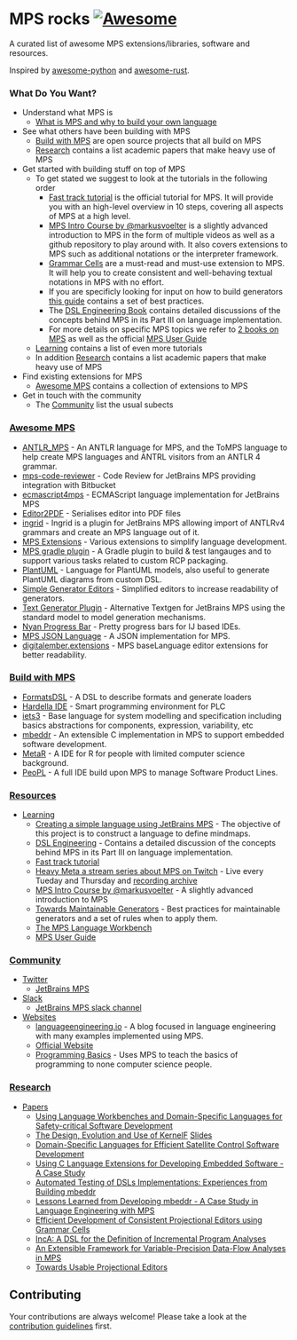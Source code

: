 # MPS rocks [![Awesome](https://cdn.rawgit.com/sindresorhus/awesome/d7305f38d29fed78fa85652e3a63e154dd8e8829/media/badge.svg)](https://github.com/sindresorhus/awesome)

A curated list of awesome MPS extensions/libraries, software and resources.

Inspired by [awesome-python](https://github.com/vinta/awesome-python/) and [awesome-rust](https://github.com/rust-unofficial/awesome-rust).

### What Do You Want?
  - Understand what MPS is
    - [What is MPS and why to build your own language](https://www.youtube.com/watch?v=9BvpBLzzprA)
  - See what others have been building with MPS
    - [Build with MPS](#build-with-mps) are open source projects that all build on MPS
    - [Research](#research) contains a list academic papers that make heavy use of MPS
  - Get started with building stuff on top of MPS
    - To get stated we suggest to look at the tutorials in the following order
      - [Fast track tutorial](https://confluence.jetbrains.com/display/MPSD20182/Fast+Track+to+MPS) is the official tutorial for MPS. It will provide you with an high-level overview in 10 steps, covering all aspects of MPS at a high level.
      - [MPS Intro Course by @markusvoelter](https://github.com/markusvoelter/mpsintrocourse) is a slightly advanced introduction to MPS in the form of multiple videos as well as a github repository to play around with. It also covers extensions to MPS such as additional notations or the interpreter framework.
      - [Grammar Cells](http://mbeddr.com/files/gc-sle.pdf) are a must-read and must-use extension to MPS. It will help you to create consistent and well-behaving textual notations in MPS with no effort.
      - If you are specificly looking for input on how to build generators [this guide](https://coolya.github.io/maintainable-generators/) contains a set of best practices.
      - The [DSL Engineering Book](http://dslbook.org/) contains detailed discussions of the concepts behind MPS in its Part III on language implementation.
      - For more details on specific MPS topics we refer to [2 books on MPS](http://campagnelab.org/publications/our-books/) as well as the official [MPS User Guide](https://confluence.jetbrains.com/display/MPSD20173/MPS+User%27s+Guide)
    - [Learning](#learing) contains a list of even more tutorials
    - In addition [Research](#research) contains a list academic papers that make heavy use of MPS
  - Find existing extensions for MPS
    - [Awesome MPS](#awesome-MPS) contains a collection of extensions to MPS
  - Get in touch with the community
    - The [Community](#community) list the usual subects



### [Awesome MPS](#awesome-MPS)
  - [ANTLR_MPS](https://github.com/CampagneLaboratory/ANTLR_MPS) - An ANTLR language for MPS, and the ToMPS language to help create MPS languages and ANTRL visitors from an ANTLR 4 grammar.
  - [mps-code-reviewer](https://github.com/Workday/mps-code-reviewer) - Code Review for JetBrains MPS providing integration with Bitbucket
  - [ecmascript4mps](https://github.com/mar9000/ecmascript4mps) - ECMAScript language implementation for JetBrains MPS
  - [Editor2PDF](https://github.com/CampagneLaboratory/Editor2PDF) - Serialises editor into PDF files
  - [ingrid](https://github.com/premun/ingrid) - Ingrid is a plugin for JetBrains MPS allowing import of ANTLRv4 grammars and create an MPS language out of it.
  - [MPS Extensions](https://github.com/JetBrains/MPS-extensions) - Various extensions to simplify language development.
  - [MPS gradle plugin](https://github.com/mbeddr/mps-gradle-plugin) - A Gradle plugin to build & test langauges and to support various tasks related to custom RCP packaging.
  - [PlantUML](https://github.com/vjramirez/PlantUML) - Language for PlantUML models, also useful to generate PlantUML diagrams from custom DSL.
  - [Simple Generator Editors](https://github.com/coolya/mps-generator-editors) - Simplified editors to increase readability of generators.
  - [Text Generator Plugin](https://github.com/DSLFoundry/mps-plaintextgen) - Alternative Textgen for JetBrains MPS using the standard model to model generation mechanisms.
  - [Nyan Progress Bar](https://plugins.jetbrains.com/plugin/8575-nyan-progress-bar) - Pretty progress bars for IJ based IDEs. 
  - [MPS JSON Language](https://github.com/nkoester/mps-json) - A JSON implementation for MPS. 
  - [digitalember.extensions](https://github.com/digital-ember/digitalember.extensions) - MPS baseLanguage editor extensions for better readability.


### [Build with MPS](#build-with-mps)
  - [FormatsDSL](https://github.com/ftomassetti/FormatsDSL) - A DSL to describe formats and generate loaders
  - [Hardella IDE](https://hardella.com/en/) - Smart programming environment for PLC 
  - [iets3](https://github.com/iets3/iets3.opensource) - Base language for system modelling and specification including basics abstractions for  components, expression, variability, etc
  - [mbeddr](https://github.com/mbeddr/mbeddr.core) - An extensible C implementation in MPS to support embedded software development.
  - [MetaR](https://github.com/CampagneLaboratory/MetaR) - A IDE for R for people with limited computer science background.
  - [PeoPL](https://github.com/benbehringer/peopl) - A full IDE build upon MPS to manage Software Product Lines.
### [Resources](#resources)
  - [Learning](#learing)
      - [Creating a simple language using JetBrains MPS](https://dev.to/antoine/creating-a-simple-language-using-jetbrains-mps-c7d) - The objective of this project is to construct a language to define mindmaps.
      - [DSL Engineering](http://dslbook.org/) - Contains a detailed discussion of the concepts behind MPS in its Part III on language implementation.
      - [Fast track tutorial](https://confluence.jetbrains.com/display/MPSD20182/Fast+Track+to+MPS)
      - [Heavy Meta a stream series about MPS on Twitch](https://medium.com/@dumdidum/heavy-meta-ff8fae0ce88d) - Live every Tueday and Thursday and [recording archive](https://www.twitch.tv/collections/CEnssF4wYhUalw)
      - [MPS Intro Course by @markusvoelter](https://github.com/markusvoelter/mpsintrocourse) - A slightly advanced introduction to MPS
      - [Towards Maintainable Generators](https://coolya.github.io/maintainable-generators/) - Best practices for maintainable generators and a set of rules when to apply them.
      - [The MPS Language Workbench](http://campagnelab.org/publications/our-books/)
      - [MPS User Guide](https://confluence.jetbrains.com/display/MPSD20173/MPS+User%27s+Guide)


### [Community](#community)
- [Twitter](#twitter)
     - [JetBrains MPS](https://twitter.com/jetbrains_mps)
- [Slack](#slack)
     - [JetBrains MPS slack channel](http://slack-mps.jetbrains.com/)
- [Websites](#websites)
     - [languageengineering.io](https://languageengineering.io) - A blog focused in language engineering with many examples implemented using MPS.
     - [Official Website](https://www.jetbrains.com/mps/)
     - [Programming Basics](https://markusvoelter.github.io/ProgrammingBasics/) - Uses MPS to teach the basics of programming to none computer science people.
     
### [Research](#research) 
- [Papers](#papers)
     - [Using Language Workbenches and Domain-Specific Languages for Safety-critical Software Development](http://www.voelter.de/data/pub/MPS-in-Safety-1.0.pdf)
     - [The Design, Evolution and Use of KernelF](http://www.voelter.de/data/pub/kernelf-icmt.pdf) [Slides](http://www.voelter.de/data/presentations/icmt2018-kernelf.pdf)
     - [Domain-Specific Languages for Efficient Satellite Control Software Development](http://mbeddr.com/files/dasia_wortmann.pdf)
     - [Using C Language Extensions for Developing Embedded Software - A Case Study](http://mbeddr.com/files/mbeddr-cs-oopsla2015-preprint.pdf)
     - [Automated Testing of DSLs Implementations: Experiences from Building mbeddr](http://mbeddr.com/files/sqj_2017.pdf)
     - [Lessons Learned from Developing mbeddr - A Case Study in Language Engineering with MPS](http://mbeddr.com/files/sosym_2017.pdf)
     - [Efficient Development of Consistent Projectional Editors using Grammar Cells](http://mbeddr.com/files/gc-sle.pdf)
     - [IncA: A DSL for the Definition of Incremental Program Analyses](http://mbeddr.com/files/inca-ase.pdf)
     - [An Extensible Framework for Variable-Precision Data-Flow Analyses in MPS](http://mbeddr.com/files/mps-df-ase.pdf)
     - [Towards Usable Projectional Editors](http://mbeddr.com/files/projectionalEditing-sle2014.pdf)

## Contributing

 Your contributions are always welcome! Please take a look at the [contribution guidelines](https://github.com/coolya/mps.rocks/blob/master/CONTRIBUTING) first.
